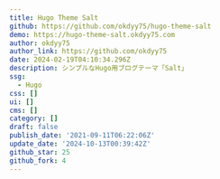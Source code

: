 ```yaml
---
title: Hugo Theme Salt
github: https://github.com/okdyy75/hugo-theme-salt
demo: https://hugo-theme-salt.okdyy75.com
author: okdyy75
author_link: https://github.com/okdyy75
date: 2024-02-19T04:10:34.296Z
description: シンプルなHugo用ブログテーマ「Salt」
ssg:
  - Hugo
css: []
ui: []
cms: []
category: []
draft: false
publish_date: '2021-09-11T06:22:06Z'
update_date: '2024-10-13T00:39:42Z'
github_star: 25
github_fork: 4
---
```


